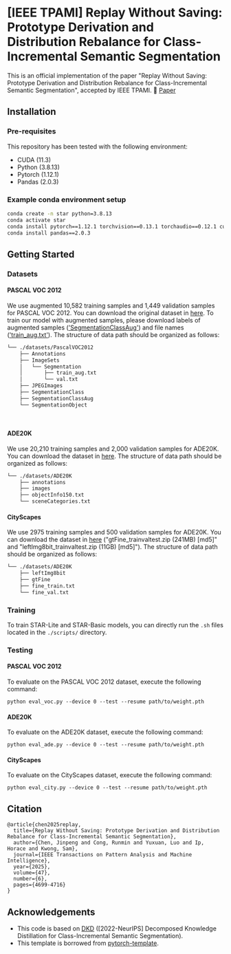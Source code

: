 # [IEEE TPAMI] Replay Without Saving: Prototype Derivation and Distribution Rebalance for Class-Incremental Semantic Segmentation

This is an official implementation of the paper "Replay Without Saving: Prototype Derivation and Distribution Rebalance for Class-Incremental Semantic Segmentation", accepted by IEEE TPAMI.
📝 [Paper](https://ieeexplore.ieee.org/document/10904177)

[//]: # (🤗 [Hugging Face]&#40;https://huggingface.co/jinpeng0528/STAR_TPAMI&#41;)

## Installation
### Pre-requisites
This repository has been tested with the following environment:
* CUDA (11.3)
* Python (3.8.13)
* Pytorch (1.12.1)
* Pandas (2.0.3)

### Example conda environment setup
```bash
conda create -n star python=3.8.13
conda activate star
conda install pytorch==1.12.1 torchvision==0.13.1 torchaudio==0.12.1 cudatoolkit=11.3 -c pytorch
conda install pandas==2.0.3
```

## Getting Started

### Datasets

#### PASCAL VOC 2012
We use augmented 10,582 training samples and 1,449 validation samples for PASCAL VOC 2012. You can download the original dataset in [here](http://host.robots.ox.ac.uk/pascal/VOC/voc2012/index.html#devkit). To train our model with augmented samples, please download labels of augmented samples (['SegmentationClassAug'](https://www.dropbox.com/s/oeu149j8qtbs1x0/SegmentationClassAug.zip)) and file names (['train_aug.txt'](https://github.com/cvlab-yonsei/DKD/releases/download/v1.0/train_aug.txt)). The structure of data path should be organized as follows:
```bash
└── ./datasets/PascalVOC2012
    ├── Annotations
    ├── ImageSets
    │   └── Segmentation
    │       ├── train_aug.txt
    │       └── val.txt
    ├── JPEGImages
    ├── SegmentationClass
    ├── SegmentationClassAug
    └── SegmentationObject
    
    
```

#### ADE20K
We use 20,210 training samples and 2,000 validation samples for ADE20K. You can download the dataset in [here](http://sceneparsing.csail.mit.edu/). The structure of data path should be organized as follows:
```bash
└── ./datasets/ADE20K
    ├── annotations
    ├── images
    ├── objectInfo150.txt
    └── sceneCategories.txt
```

#### CityScapes
We use 2975 training samples and 500 validation samples for ADE20K. You can download the dataset in [here](https://www.cityscapes-dataset.com/downloads/) ("gtFine_trainvaltest.zip (241MB) [md5]" and "leftImg8bit_trainvaltest.zip (11GB) [md5]"). The structure of data path should be organized as follows:
```bash
└── ./datasets/ADE20K
    ├── leftImg8bit
    ├── gtFine
    ├── fine_train.txt
    └── fine_val.txt
```

### Training
To train STAR-Lite and STAR-Basic models, you can directly run the `.sh` files located in the `./scripts/` directory.

### Testing
#### PASCAL VOC 2012
To evaluate on the PASCAL VOC 2012 dataset, execute the following command:
```Shell
python eval_voc.py --device 0 --test --resume path/to/weight.pth
```

[//]: # (Or, download our pretrained weights and corresponding `config.json` files provided below. Ensure that the config.json file is located in the same directory as the weight file.)

[//]: # ()
[//]: # (| Method<br>&#40;Overlapped&#41; |                                       19-1<br>&#40;2 steps&#41;                                       | 15-5<br>&#40;2 steps&#41; | 15-1<br>&#40;6 steps&#41; | 10-1<br>&#40;11 steps&#41; | 5-3<br>&#40;6 steps&#41; |)

[//]: # (|:-----------------------|:---------------------------------------------------------------------------------------------:|:-----------------:|:-----------------:|:------------------:|:----------------:|)

[//]: # (| STAR-Lite              |                                           [76.61]&#40;&#41;                                           |     [74.86]&#40;&#41;     |     [72.90]&#40;&#41;     |     [64.86]&#40;&#41;      |    [64.54]&#40;&#41;     |)

[//]: # (| STAR-Basic             | [77.02]&#40;&#41; |     [75.80]&#40;&#41;     |     [74.03]&#40;&#41;     |     [66.60]&#40;&#41;      |    [65.65]&#40;&#41;     |)

[//]: # (| STAR-Basic†             | [77.02]&#40;&#41; |     [75.80]&#40;&#41;     |     [74.03]&#40;&#41;     |     [66.60]&#40;&#41;      |    [65.65]&#40;&#41;     |)

[//]: # ()
[//]: # (| Method<br>&#40;Disjoint&#41; | 19-1<br>&#40;2 steps&#41; | 15-5<br>&#40;2 steps&#41; | 15-1<br>&#40;6 steps&#41; | )

[//]: # (|:---------------------|:-----------------:|:-----------------:|:-----------------:|)

[//]: # (| STAR-Lite            |     [76.38]&#40;&#41;     |     [73.48]&#40;&#41;     |     [70.77]&#40;&#41;     |)

[//]: # (| STAR-Basic           |     [76.73]&#40;&#41;     |     [73.79]&#40;&#41;     |     [71.18]&#40;&#41;     |)

[//]: # (| STAR-Basic†    |     [76.73]&#40;&#41;     |     [73.79]&#40;&#41;     |     [71.18]&#40;&#41;     |)


#### ADE20K
To evaluate on the ADE20K dataset, execute the following command:
```Shell
python eval_ade.py --device 0 --test --resume path/to/weight.pth
```

[//]: # (Or, download our pretrained weights and corresponding `config.json` files provided below. Ensure that the config.json file is located in the same directory as the weight file.)

[//]: # ()
[//]: # (| Method<br>&#40;Disjoint&#41; |                                      100-50<br>&#40;2 steps&#41;                                      | 100-10<br>&#40;2 steps&#41; | 50-50<br>&#40;6 steps&#41; | )

[//]: # (|:---------------------|:---------------------------------------------------------------------------------------------:|:-------------------:|:------------------:|)

[//]: # (| STAR-Lite            |                                           [36.39]&#40;&#41;                                           |      [34.91]&#40;&#41;     |     [34.44]&#40;&#41;     |)

[//]: # (| STAR-Basic           | [36.39]&#40;&#41; |      [34.91]&#40;&#41;      |     [34.44]&#40;&#41;    |)


#### CityScapes
To evaluate on the CityScapes dataset, execute the following command:
```Shell
python eval_city.py --device 0 --test --resume path/to/weight.pth
```

[//]: # (Or, download our pretrained weights and corresponding `config.json` files provided below. Ensure that the config.json file is located in the same directory as the weight file.)

[//]: # ()
[//]: # (| Method<br>&#40;Disjoint&#41; |                                       13-6<br>&#40;2 steps&#41;                                       |                                       13-1<br>&#40;2 steps&#41;                                       | )

[//]: # (|:---------------------|:---------------------------------------------------------------------------------------------:|:---------------------------------------------------------------------------------------------:|)

[//]: # (| STAR-Lite            | [36.39]&#40;&#41; | [34.91]&#40;&#41; |)

[//]: # (| STAR-Basic           | [36.39]&#40;&#41; | [34.91]&#40;&#41; |)


## Citation
```
@article{chen2025replay,
  title={Replay Without Saving: Prototype Derivation and Distribution Rebalance for Class-Incremental Semantic Segmentation},
  author={Chen, Jinpeng and Cong, Runmin and Yuxuan, Luo and Ip, Horace and Kwong, Sam},
  journal={IEEE Transactions on Pattern Analysis and Machine Intelligence}, 
  year={2025},
  volume={47},
  number={6},
  pages={4699-4716}
}
```

## Acknowledgements
* This code is based on [DKD](https://github.com/cvlab-yonsei/DKD) ([2022-NeurIPS] Decomposed Knowledge Distillation for Class-Incremental Semantic Segmentation).
* This template is borrowed from [pytorch-template](https://github.com/victoresque/pytorch-template).
